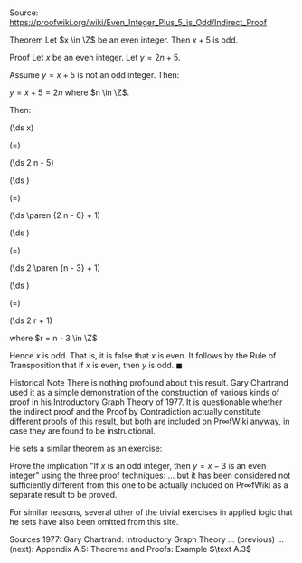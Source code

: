 # 

Source: https://proofwiki.org/wiki/Even_Integer_Plus_5_is_Odd/Indirect_Proof



Theorem
Let $x \in \Z$ be an even integer.
Then $x + 5$ is odd.


Proof
Let $x$ be an even integer.
Let $y = 2 n + 5$.

Assume $y = x + 5$ is not an odd integer.
Then:

$y = x + 5 = 2 n$
where $n \in \Z$.

Then:














\(\ds x\)

\(=\)







\(\ds 2 n - 5\)




















\(\ds \)

\(=\)







\(\ds \paren {2 n - 6} + 1\)




















\(\ds \)

\(=\)







\(\ds 2 \paren {n - 3} + 1\)




















\(\ds \)

\(=\)







\(\ds 2 r + 1\)





where $r = n - 3 \in \Z$



Hence $x$ is odd.
That is, it is false that $x$ is even.
It follows by the Rule of Transposition that if $x$ is even, then $y$ is odd.
$\blacksquare$


Historical Note
There is nothing profound about this result.
Gary Chartrand used it as a simple demonstration of the construction of various kinds of proof in his Introductory Graph Theory of $1977$.
It is questionable whether the indirect proof and the Proof by Contradiction actually constitute different proofs of this result, but both are included on $\mathsf{Pr} \infty \mathsf{fWiki}$ anyway, in case they are found to be instructional.

He sets a similar theorem as an exercise:

Prove the implication "If $x$ is an odd integer, then $y = x - 3$ is an even integer" using the three proof techniques: ...
but it has been considered not sufficiently different from this one to be actually included on $\mathsf{Pr} \infty \mathsf{fWiki}$ as a separate result to be proved.

For similar reasons, several other of the trivial exercises in applied logic that he sets have also been omitted from this site.


Sources
1977: Gary Chartrand: Introductory Graph Theory ... (previous) ... (next): Appendix $\text{A}.5$: Theorems and Proofs: Example $\text A.3$





